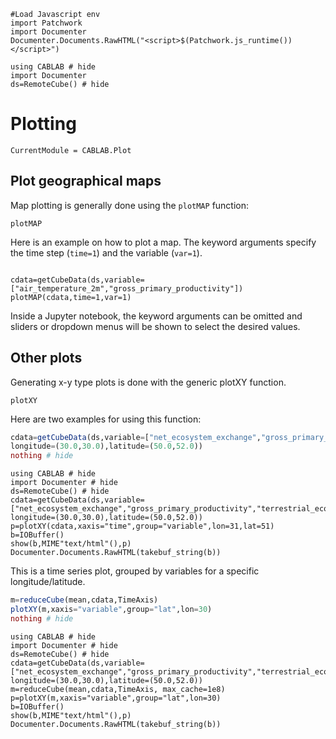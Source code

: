 ```@eval
#Load Javascript env
import Patchwork
import Documenter
Documenter.Documents.RawHTML("<script>$(Patchwork.js_runtime())</script>")
```

```@setup 1
using CABLAB # hide
import Documenter
ds=RemoteCube() # hide
```

# Plotting

```@meta
CurrentModule = CABLAB.Plot
```

## Plot geographical maps

Map plotting is generally done using the `plotMAP` function:

```@docs
plotMAP
```

Here is an example on how to plot a map. The keyword arguments specify the time
step (`time=1`) and the variable (`var=1`).

```@example 1

cdata=getCubeData(ds,variable=["air_temperature_2m","gross_primary_productivity"])
plotMAP(cdata,time=1,var=1)
```

Inside a Jupyter notebook, the keyword arguments can be omitted and sliders or
dropdown menus will be shown to select the desired values.

## Other plots

Generating x-y type plots is done with the generic plotXY function.

```@docs
plotXY
```

Here are two examples for using this function:

```julia
cdata=getCubeData(ds,variable=["net_ecosystem_exchange","gross_primary_productivity","terrestrial_ecosystem_respiration"],
longitude=(30.0,30.0),latitude=(50.0,52.0))
nothing # hide
```

````@eval
using CABLAB # hide
import Documenter # hide
ds=RemoteCube() # hide
cdata=getCubeData(ds,variable=["net_ecosystem_exchange","gross_primary_productivity","terrestrial_ecosystem_respiration"],
longitude=(30.0,30.0),latitude=(50.0,52.0))
p=plotXY(cdata,xaxis="time",group="variable",lon=31,lat=51)
b=IOBuffer()
show(b,MIME"text/html"(),p)
Documenter.Documents.RawHTML(takebuf_string(b))
````

This is a time series plot, grouped by variables for a specific longitude/latitude.


```julia
m=reduceCube(mean,cdata,TimeAxis)
plotXY(m,xaxis="variable",group="lat",lon=30)
nothing # hide
```

````@eval
using CABLAB # hide
import Documenter # hide
ds=RemoteCube() # hide
cdata=getCubeData(ds,variable=["net_ecosystem_exchange","gross_primary_productivity","terrestrial_ecosystem_respiration"],
longitude=(30.0,30.0),latitude=(50.0,52.0))
m=reduceCube(mean,cdata,TimeAxis, max_cache=1e8)
p=plotXY(m,xaxis="variable",group="lat",lon=30)
b=IOBuffer()
show(b,MIME"text/html"(),p)
Documenter.Documents.RawHTML(takebuf_string(b))
````
